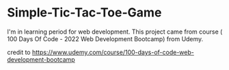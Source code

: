 # Simple-Tic-Tac-Toe-Game

I'm in learning period for web development.
This project came from course ( 100 Days Of Code - 2022 Web Development Bootcamp) from Udemy.

credit to
https://www.udemy.com/course/100-days-of-code-web-development-bootcamp
